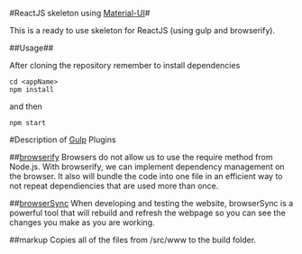 #ReactJS skeleton using [Material-UI](http://material-ui.com)#

This is a ready to use skeleton for ReactJS (using gulp and browserify).

##Usage##

After cloning the repository remember to install dependencies

    cd <appName>
    npm install

and then

    npm start

#Description of [Gulp](https://github.com/gulpjs/gulp) Plugins


##[browserify](https://github.com/substack/node-browserify)
Browsers do not allow us to use the require method from Node.js. With browserify, we can implement dependency management on the browser. It also will bundle the code into one file in an efficient way to not repeat dependiencies that are used more than once.

##[browserSync](http://www.browsersync.io)
When developing and testing the website, browserSync is a powerful tool that will rebuild and refresh the webpage so you can see the changes you make as you are working.

##markup
Copies all of the files from /src/www to the build folder.
